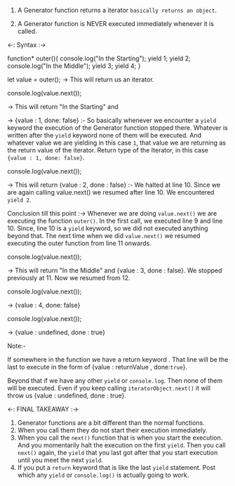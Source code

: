 1. A Generator function returns a iterator `basically returns an object`.

2. A Generator function is NEVER executed immediately whenever it is called.


<-: Syntax :->

function* outer(){
      console.log("In the Starting");
      yield 1;
      yield 2;
      console.log("In the Middle");
      yield 3;
      yield 4;
}

let value = outer(); -> This will return us an iterator.

console.log(value.next()); 

-> This will return "In the Starting" and

-> {value : 1, done: false} :- So basically whenever we encounter a `yield` keyword the execution of the Generator function stopped there. Whatever is written after the `yield` keyword none of them will be executed. And whatever value we are yielding in this case `1`, that value we are returning as the return value of the iterator. Return type of the Iterator, in this case `{value : 1, done: false}`.


console.log(value.next());

-> This will return {value : 2, done : false} :- We halted at line 10. Since we are again calling value.next() we resumed after line 10.
We encountered `yield 2`.

Conclusion till this point :-> Whenever we are doing `value.next()` we are executing the function `outer()`. In the first call, we executed line 9 and line 10. Since, line 10 is a `yield` keyword, so we did not executed anything beyond that. The next time when we did `value.next()` we resumed executing the outer function from line 11 onwards.


console.log(value.next());

-> This will return "In the Middle" and {value : 3, done : false}. We stopped previously at 11. Now we resumed from 12.

console.log(value.next());

-> {value : 4, done: false}


console.log(value.next());

-> {value : undefined, done : true}

Note:-

If somewhere in the function we have a return keyword . That line will be the last to execute in the form of {value : returnValue , done:`true`}.

Beyond that if we have any other `yield` or `console.log`. Then none of them will be executed. Even if you keep calling `iteratorObject.next()` it will throw us {value : undefined, done : true}.


<-: FINAL TAKEAWAY :->

1. Generator functions are a bit different than the normal functions.
2. When you call them they do not start their execution immediately.
3. When you call the `next()` function that is when you start the execution. And you momentarily halt the execution on the first `yield`. Then you call `next()` again, the `yield` that you last got after that you start execution until you meet the next `yield`.
4. If you put a `return` keyword that is like the last `yield` statement. Post which any `yield` or `console.log()` is actually going to work.